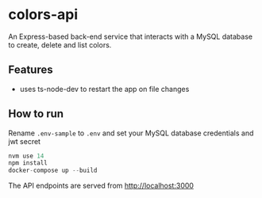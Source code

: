 # colors-api

An Express-based back-end service that interacts with a MySQL database to create, delete and list colors.

## Features

- uses ts-node-dev to restart the app on file changes

## How to run

Rename `.env-sample` to `.env` and set your MySQL database credentials and jwt secret

```javascript
nvm use 14
npm install
docker-compose up --build
```

The API endpoints are served from [http://localhost:3000](http://localhost:3000)
